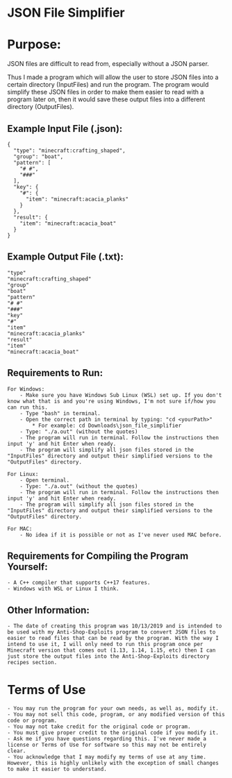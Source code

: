 # JSON File Simplifier

# Purpose:
JSON files are difficult to read from, especially without a JSON parser.

Thus I made a program which will allow the user to store JSON files into a certain directory (InputFiles) and run the program. The program would simplify these JSON files in order to make them easier to read with a program later on, then it would save these output files into a different directory (OutputFiles).

## Example Input File (.json):
	{
	  "type": "minecraft:crafting_shaped",
	  "group": "boat",
	  "pattern": [
		"# #",
		"###"
	  ],
	  "key": {
		"#": {
		  "item": "minecraft:acacia_planks"
		}
	  },
	  "result": {
		"item": "minecraft:acacia_boat"
	  }
	}

## Example Output File (.txt):
	"type"
	"minecraft:crafting_shaped"
	"group"
	"boat"
	"pattern"
	"# #"
	"###"
	"key"
	"#"
	"item"
	"minecraft:acacia_planks"
	"result"
	"item"
	"minecraft:acacia_boat"

## Requirements to Run:
	For Windows:
		- Make sure you have Windows Sub Linux (WSL) set up. If you don't know what that is and you're using Windows, I'm not sure if/how you can run this.
		- Type "bash" in terminal.
		- Open the correct path in terminal by typing: "cd <yourPath>"
			* For example: cd Downloads\json_file_simplifier
		- Type: "./a.out" (without the quotes)
		- The program will run in terminal. Follow the instructions then input 'y' and hit Enter when ready.
		- The program will simplify all json files stored in the "InputFiles" directory and output their simplified versions to the "OutputFiles" directory.
		
	For Linux:
		- Open terminal.
		- Type: "./a.out" (without the quotes)
		- The program will run in terminal. Follow the instructions then input 'y' and hit Enter when ready.
		- The program will simplify all json files stored in the "InputFiles" directory and output their simplified versions to the "OutputFiles" directory.
		
	For MAC:
		- No idea if it is possible or not as I've never used MAC before.

## Requirements for Compiling the Program Yourself:
	- A C++ compiler that supports C++17 features.
	- Windows with WSL or Linux I think.
	
## Other Information:
	- The date of creating this program was 10/13/2019 and is intended to be used with my Anti-Shop-Exploits program to convert JSON files to easier to read files that can be read by the program. With the way I intend to use it, I will only need to run this program once per Minecraft version that comes out (1.13, 1.14, 1.15, etc) then I can just store the output files into the Anti-Shop-Exploits directory recipes section.
	

# Terms of Use
	- You may run the program for your own needs, as well as, modify it. 
	- You may not sell this code, program, or any modified version of this code or program. 
	- You may not take credit for the original code or program.
	- You must give proper credit to the original code if you modify it.
	- Ask me if you have questions regarding this. I've never made a license or Terms of Use for software so this may not be entirely clear.
	- You acknowledge that I may modify my terms of use at any time. However, this is highly unlikely with the exception of small changes to make it easier to understand.